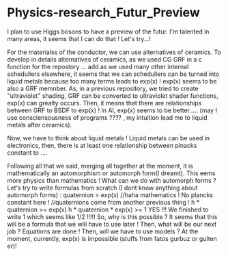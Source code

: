 # Physics-research_Futur_Preview
I plan to use Higgs bosons to have a preview of the futur. I'm talented in many areas, it seems that I can do that ! Let's try...!


For the materialss of the conductor, we can use alternatives of ceramics.
To develop in details alternatives of ceramics, as we used CG GRF in a c function for the repostory ...
add as we used many other internal schedullers elsewhere, it seems that we can schedullers can be 
turned into liquid metals because too many terms leads to exp(x) !  exp(x) seems to be also a 
GRF memnber. As, in a previous repository, we tried to create "ultraviolet" shading, GRF can be
converted to ultraviolet shader functions, exp(x) can grealty occurs. Then, it means that there are
relationships between GRF to BSDF to exp(x) ! In AI, exp(x) seems to be better.....
(may I use consciensousness of programs ???? , my intuition lead me to liquid metals after ceramics).

Now, we have to think about liquid metals ! Liquid metals can be used in electronics, then, there
is at least one relationship between plnacks constant to ....

Following all that we said, merging all together at the moment, it is mathematically an automorphism
or automorph form(I dreamt). This eems more physics than mathematics ! What can we do with automorph forms ?
Let's try to write formulas from scratch (I dont know anything about automorph forms) :
quaternion > exp(x)     //haha mathematics ! No plancks constant here ! //quaternions come from another previous thing !
h * quaternion >= exp(x)
h * quaternion * exp(x) >= 1
YES !!! We finished to write 1 which seems like 1/2 !!!!! So, why is this possible ? It seems that this will be a formula
that we will have to use later !
Then, what will be our next job ? Equations are done ! Then, will we have to use models ?
At the moment, currently, exp(x) is impossible (stuffs from fatos gurbuz or gulten er)!





